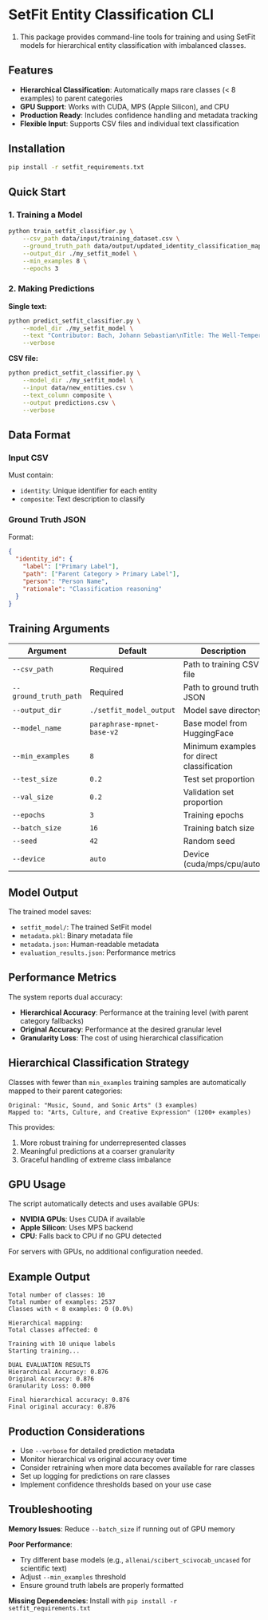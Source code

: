 # SetFit Entity Classification CLI

1. This package provides command-line tools for training and using SetFit models for hierarchical entity classification with imbalanced classes.

## Features

- **Hierarchical Classification**: Automatically maps rare classes (< 8 examples) to parent categories
- **GPU Support**: Works with CUDA, MPS (Apple Silicon), and CPU
- **Production Ready**: Includes confidence handling and metadata tracking
- **Flexible Input**: Supports CSV files and individual text classification

## Installation

```bash
pip install -r setfit_requirements.txt
```

## Quick Start

### 1. Training a Model

```bash
python train_setfit_classifier.py \
    --csv_path data/input/training_dataset.csv \
    --ground_truth_path data/output/updated_identity_classification_map_v6_pruned.json \
    --output_dir ./my_setfit_model \
    --min_examples 8 \
    --epochs 3
```

### 2. Making Predictions

**Single text:**

```bash
python predict_setfit_classifier.py \
    --model_dir ./my_setfit_model \
    --text "Contributor: Bach, Johann Sebastian\nTitle: The Well-Tempered Clavier" \
    --verbose
```

**CSV file:**

```bash
python predict_setfit_classifier.py \
    --model_dir ./my_setfit_model \
    --input data/new_entities.csv \
    --text_column composite \
    --output predictions.csv \
    --verbose
```

## Data Format

### Input CSV

Must contain:

- `identity`: Unique identifier for each entity
- `composite`: Text description to classify

### Ground Truth JSON

Format:

```json
{
  "identity_id": {
    "label": ["Primary Label"],
    "path": ["Parent Category > Primary Label"],
    "person": "Person Name",
    "rationale": "Classification reasoning"
  }
}
```

## Training Arguments

| Argument                | Default                      | Description                                |
| ----------------------- | ---------------------------- | ------------------------------------------ |
| `--csv_path`          | Required                     | Path to training CSV file                  |
| `--ground_truth_path` | Required                     | Path to ground truth JSON                  |
| `--output_dir`        | `./setfit_model_output`    | Model save directory                       |
| `--model_name`        | `paraphrase-mpnet-base-v2` | Base model from HuggingFace                |
| `--min_examples`      | `8`                        | Minimum examples for direct classification |
| `--test_size`         | `0.2`                      | Test set proportion                        |
| `--val_size`          | `0.2`                      | Validation set proportion                  |
| `--epochs`            | `3`                        | Training epochs                            |
| `--batch_size`        | `16`                       | Training batch size                        |
| `--seed`              | `42`                       | Random seed                                |
| `--device`            | `auto`                     | Device (cuda/mps/cpu/auto)                 |

## Model Output

The trained model saves:

- `setfit_model/`: The trained SetFit model
- `metadata.pkl`: Binary metadata file
- `metadata.json`: Human-readable metadata
- `evaluation_results.json`: Performance metrics

## Performance Metrics

The system reports dual accuracy:

- **Hierarchical Accuracy**: Performance at the training level (with parent category fallbacks)
- **Original Accuracy**: Performance at the desired granular level
- **Granularity Loss**: The cost of using hierarchical classification

## Hierarchical Classification Strategy

Classes with fewer than `min_examples` training samples are automatically mapped to their parent categories:

```
Original: "Music, Sound, and Sonic Arts" (3 examples)
Mapped to: "Arts, Culture, and Creative Expression" (1200+ examples)
```

This provides:

1. More robust training for underrepresented classes
2. Meaningful predictions at a coarser granularity
3. Graceful handling of extreme class imbalance

## GPU Usage

The script automatically detects and uses available GPUs:

- **NVIDIA GPUs**: Uses CUDA if available
- **Apple Silicon**: Uses MPS backend
- **CPU**: Falls back to CPU if no GPU detected

For servers with GPUs, no additional configuration needed.

## Example Output

```
Total number of classes: 10
Total number of examples: 2537
Classes with < 8 examples: 0 (0.0%)

Hierarchical mapping:
Total classes affected: 0

Training with 10 unique labels
Starting training...

DUAL EVALUATION RESULTS
Hierarchical Accuracy: 0.876
Original Accuracy: 0.876
Granularity Loss: 0.000

Final hierarchical accuracy: 0.876
Final original accuracy: 0.876
```

## Production Considerations

- Use `--verbose` for detailed prediction metadata
- Monitor hierarchical vs original accuracy over time
- Consider retraining when more data becomes available for rare classes
- Set up logging for predictions on rare classes
- Implement confidence thresholds based on your use case

## Troubleshooting

**Memory Issues**: Reduce `--batch_size` if running out of GPU memory

**Poor Performance**:

- Try different base models (e.g., `allenai/scibert_scivocab_uncased` for scientific text)
- Adjust `--min_examples` threshold
- Ensure ground truth labels are properly formatted

**Missing Dependencies**: Install with `pip install -r setfit_requirements.txt`
